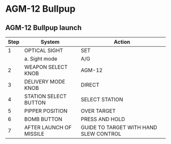 # AGM-12 Bullpup

## AGM-12 Bullpup launch

| Step | System                  | Action                                 |
|------|-------------------------|----------------------------------------|
| 1    | OPTICAL SIGHT           | SET                                    |
|      | a. Sight mode           | A/G                                    |
| 2    | WEAPON SELECT KNOB      | AGM-12                                 |
| 3    | DELIVERY MODE KNOB      | DIRECT                                 |
| 4    | STATION SELECT BUTTON   | SELECT STATION                         |
| 5    | PIPPER POSITION         | OVER TARGET                            |
| 6    | BOMB BUTTON             | PRESS AND HOLD                         |
| 7    | AFTER LAUNCH OF MISSILE | GUIDE TO TARGET WITH HAND SLEW CONTROL |


